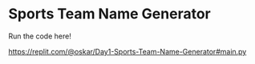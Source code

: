 # Sports Team Name Generator

Run the code here!

https://replit.com/@oskar/Day1-Sports-Team-Name-Generator#main.py
